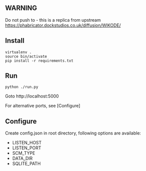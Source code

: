 
## WARNING

Do not push to - this is a replica from upstream https://phabricator.dockstudios.co.uk/diffusion/WIKODE/


## Install

    virtualenv .
    source bin/activate
    pip install -r requirements.txt

## Run

    python ./run.py

Goto http://localhost:5000

For alternative ports, see [Configure]


## Configure

Create config.json in root directory, following options are available:

* LISTEN_HOST
* LISTEN_PORT
* SCM_TYPE
* DATA_DIR
* SQLITE_PATH

